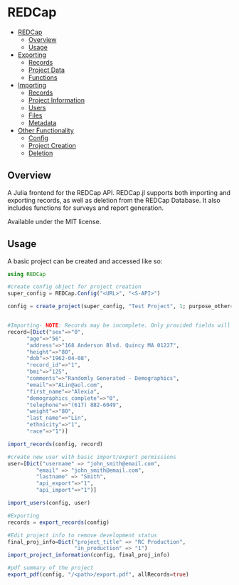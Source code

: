 


<a id='REDCap-1'></a>

# REDCap

- [REDCap](index.md#REDCap-1)
    - [Overview](index.md#Overview-1)
    - [Usage](index.md#Usage-1)
- [Exporting](export.md#Exporting-1)
    - [Records](export.md#Records-1)
    - [Project Data](export.md#Project-Data-1)
    - [Functions](export.md#Functions-1)
- [Importing](import.md#Importing-1)
    - [Records](import.md#Records-1)
    - [Project Information](import.md#Project-Information-1)
    - [Users](import.md#Users-1)
    - [Files](import.md#Files-1)
    - [Metadata](import.md#Metadata-1)
- [Other Functionality](utils.md#Other-Functionality-1)
    - [Config](utils.md#Config-1)
    - [Project Creation](utils.md#Project-Creation-1)
    - [Deletion](utils.md#Deletion-1)


<a id='Overview-1'></a>

## Overview


A Julia frontend for the REDCap API. REDCap.jl supports both importing and exporting records, as well as deletion from the REDCap Database. It also includes functions for surveys and report generation. 


Available under the MIT license.


<a id='Usage-1'></a>

## Usage


A basic project can be created and accessed like so:


```julia
using REDCap

#create config object for project creation
super_config = REDCap.Config("<URL>", "<S-API>")

config = create_project(super_config, "Test Project", 1; purpose_other="Testing REDCap.jl Functionality", project_notes="This is not an actual REDCap Database.")


#Importing- NOTE: Records may be incomplete. Only provided fields will be updated
record=[Dict("sex"=>"0",
	  "age"=>"56",
	  "address"=>"168 Anderson Blvd. Quincy MA 01227",
	  "height"=>"80",
	  "dob"=>"1962-04-08",
	  "record_id"=>"1",
	  "bmi"=>"125",
	  "comments"=>"Randomly Generated - Demographics",
	  "email"=>"ALin@aol.com",
	  "first_name"=>"Alexia",
	  "demographics_complete"=>"0",
	  "telephone"=>"(617) 882-6049",
	  "weight"=>"80",
	  "last_name"=>"Lin",
	  "ethnicity"=>"1",
	  "race"=>"1")]

import_records(config, record)

#create new user with basic import/export permissions
user=[Dict("username" => "john_smith@email.com",
		 "email" => "john_smith@email.com",
		 "lastname" => "Smith",
		 "api_export"=>"1",
		 "api_import"=>"1")]

import_users(config, user)

#Exporting
records = export_records(config)

#Edit project info to remove development status
final_proj_info=Dict("project_title" => "RC Production",
				  	 "in_production" => "1")
import_project_information(config, final_proj_info)

#pdf summary of the project
export_pdf(config, "/<path>/export.pdf", allRecords=true)
```

